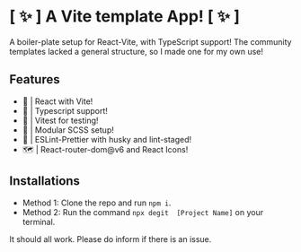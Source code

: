# [ ✨ ] A Vite template App! [ ✨ ]

A boiler-plate setup for React-Vite, with TypeScript support!
The community templates lacked a general structure, so I made one for my own use!



## Features

- 🚀 | React with Vite!
- 🎉 | Typescript support!
- 🧪 | Vitest for testing!
- 🥽 | Modular SCSS setup!
- 🦋 | ESLint-Prettier with husky and lint-staged!
- 🗺 | React-router-dom@v6 and React Icons!

## Installations

- Method 1: Clone the repo and run `npm i`.
- Method 2: Run the command `npx degit  [Project Name]` on your terminal.

It should all work. Please do inform if there is an issue.